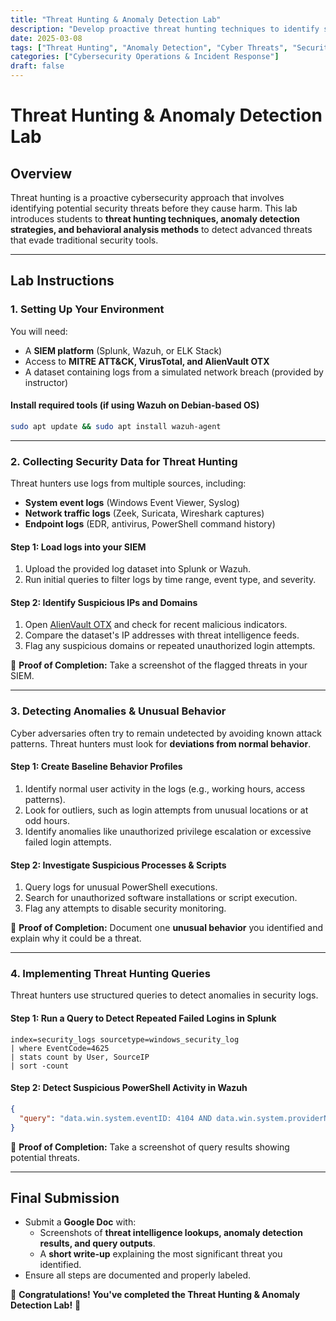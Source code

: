 ```yaml
---
title: "Threat Hunting & Anomaly Detection Lab"
description: "Develop proactive threat hunting techniques to identify security anomalies and potential cyber threats."
date: 2025-03-08
tags: ["Threat Hunting", "Anomaly Detection", "Cyber Threats", "Security Monitoring"]
categories: ["Cybersecurity Operations & Incident Response"]
draft: false
---
```


# Threat Hunting & Anomaly Detection Lab

## **Overview**
Threat hunting is a proactive cybersecurity approach that involves identifying potential security threats before they cause harm. This lab introduces students to **threat hunting techniques, anomaly detection strategies, and behavioral analysis methods** to detect advanced threats that evade traditional security tools.

---

## **Lab Instructions**

### **1. Setting Up Your Environment**
You will need:
- A **SIEM platform** (Splunk, Wazuh, or ELK Stack)
- Access to **MITRE ATT&CK, VirusTotal, and AlienVault OTX**
- A dataset containing logs from a simulated network breach (provided by instructor)

#### **Install required tools (if using Wazuh on Debian-based OS)**
```bash
sudo apt update && sudo apt install wazuh-agent
```

---

### **2. Collecting Security Data for Threat Hunting**
Threat hunters use logs from multiple sources, including:
- **System event logs** (Windows Event Viewer, Syslog)
- **Network traffic logs** (Zeek, Suricata, Wireshark captures)
- **Endpoint logs** (EDR, antivirus, PowerShell command history)

#### **Step 1: Load logs into your SIEM**
1. Upload the provided log dataset into Splunk or Wazuh.
2. Run initial queries to filter logs by time range, event type, and severity.

#### **Step 2: Identify Suspicious IPs and Domains**
1. Open [AlienVault OTX](https://otx.alienvault.com) and check for recent malicious indicators.
2. Compare the dataset's IP addresses with threat intelligence feeds.
3. Flag any suspicious domains or repeated unauthorized login attempts.

📝 **Proof of Completion:** Take a screenshot of the flagged threats in your SIEM.

---

### **3. Detecting Anomalies & Unusual Behavior**
Cyber adversaries often try to remain undetected by avoiding known attack patterns. Threat hunters must look for **deviations from normal behavior**.

#### **Step 1: Create Baseline Behavior Profiles**
1. Identify normal user activity in the logs (e.g., working hours, access patterns).
2. Look for outliers, such as login attempts from unusual locations or at odd hours.
3. Identify anomalies like unauthorized privilege escalation or excessive failed login attempts.

#### **Step 2: Investigate Suspicious Processes & Scripts**
1. Query logs for unusual PowerShell executions.
2. Search for unauthorized software installations or script execution.
3. Flag any attempts to disable security monitoring.

📝 **Proof of Completion:** Document one **unusual behavior** you identified and explain why it could be a threat.

---

### **4. Implementing Threat Hunting Queries**
Threat hunters use structured queries to detect anomalies in security logs.

#### **Step 1: Run a Query to Detect Repeated Failed Logins in Splunk**
```splunk
index=security_logs sourcetype=windows_security_log
| where EventCode=4625
| stats count by User, SourceIP
| sort -count
```

#### **Step 2: Detect Suspicious PowerShell Activity in Wazuh**
```json
{
  "query": "data.win.system.eventID: 4104 AND data.win.system.providerName: 'PowerShell' AND data.win.event_data.ScriptBlockText: '*Invoke-Mimikatz*'"
}
```

📝 **Proof of Completion:** Take a screenshot of query results showing potential threats.

---

## **Final Submission**
- Submit a **Google Doc** with:
  - Screenshots of **threat intelligence lookups, anomaly detection results, and query outputs**.
  - A **short write-up** explaining the most significant threat you identified.
- Ensure all steps are documented and properly labeled.

🚀 **Congratulations! You've completed the Threat Hunting & Anomaly Detection Lab!** 🚀


